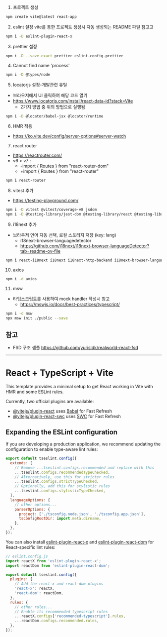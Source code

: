 1. 프로젝트 생성

```sh
npm create vite@latest react-app
```

2. eslint 설정
   vite를 통한 프로젝트 생성시 자동 생성되는 README 파일 참고고

```sh
npm i -D eslint-plugin-react-x
```

3. prettier 설정

```sh
npm i -D --save-exact prettier eslint-config-prettier
```

4. Cannot find name 'process'

```sh
npm i -D @types/node
```

5. locatorjs 설정-개발관련 유틸

- 브라우저에서 UI 클릭하여 해당 코드 열기
- https://www.locatorjs.com/install/react-data-id?stack=Vite
  - 2가지 방법 중 위의 방법으로 실행됨

```sh
npm i -D @locator/babel-jsx @locator/runtime
```

6. HMR 적용

- https://ko.vite.dev/config/server-options#server-watch

7. react router

- https://reactrouter.com/
- v6 > v7 :
  - -import { Routes } from "react-router-dom"
  - +import { Routes } from "react-router"

```sh
npm i react-router
```

8. vitest 추가

- https://testing-playground.com/

```sh
npm i -D vitest @vitest/coverage-v8 jsdom
npm i -D @testing-library/jest-dom @testing-library/react @testing-library/user-event
```

9. i18next 추가

- 브라우저 언어 자동 선택, 로컬 스토리지 저장 (key: lang)
  - i18next-browser-languagedetector
  - https://github.com/i18next/i18next-browser-languageDetector?tab=readme-ov-file

```sh
npm i react-i18next i18next i18next-http-backend i18next-browser-languagedetector
```

10. axios

```sh
npm i -d axios
```

11. msw

- 타입스크립트를 사용하여 mock handler 작성시 참고
  - https://mswjs.io/docs/best-practices/typescript/

```sh
npm i -d msw
npx msw init ./public --save
```

## 참고

- FSD 구조 샘플
  https://github.com/yurisldk/realworld-react-fsd

---

# React + TypeScript + Vite

This template provides a minimal setup to get React working in Vite with HMR and some ESLint rules.

Currently, two official plugins are available:

- [@vitejs/plugin-react](https://github.com/vitejs/vite-plugin-react/blob/main/packages/plugin-react) uses [Babel](https://babeljs.io/) for Fast Refresh
- [@vitejs/plugin-react-swc](https://github.com/vitejs/vite-plugin-react/blob/main/packages/plugin-react-swc) uses [SWC](https://swc.rs/) for Fast Refresh

## Expanding the ESLint configuration

If you are developing a production application, we recommend updating the configuration to enable type-aware lint rules:

```js
export default tseslint.config({
  extends: [
    // Remove ...tseslint.configs.recommended and replace with this
    ...tseslint.configs.recommendedTypeChecked,
    // Alternatively, use this for stricter rules
    ...tseslint.configs.strictTypeChecked,
    // Optionally, add this for stylistic rules
    ...tseslint.configs.stylisticTypeChecked,
  ],
  languageOptions: {
    // other options...
    parserOptions: {
      project: ['./tsconfig.node.json', './tsconfig.app.json'],
      tsconfigRootDir: import.meta.dirname,
    },
  },
});
```

You can also install [eslint-plugin-react-x](https://github.com/Rel1cx/eslint-react/tree/main/packages/plugins/eslint-plugin-react-x) and [eslint-plugin-react-dom](https://github.com/Rel1cx/eslint-react/tree/main/packages/plugins/eslint-plugin-react-dom) for React-specific lint rules:

```js
// eslint.config.js
import reactX from 'eslint-plugin-react-x';
import reactDom from 'eslint-plugin-react-dom';

export default tseslint.config({
  plugins: {
    // Add the react-x and react-dom plugins
    'react-x': reactX,
    'react-dom': reactDom,
  },
  rules: {
    // other rules...
    // Enable its recommended typescript rules
    ...reactX.configs['recommended-typescript'].rules,
    ...reactDom.configs.recommended.rules,
  },
});
```
